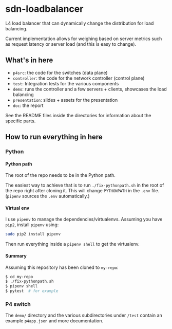 # sdn-loadbalancer

L4 load balancer that can dynamically change the distribution for load balancing.

Current implementation allows for weighing based on server metrics such as request latency or server load (and this is easy to change).

## What's in here

* `p4src`: the code for the switches (data plane)
* `controller`: the code for the network controller (control plane)
* `test`: Integration tests for the various components
* `demo`: runs the controller and a few servers + clients, showcases the load balancing
* `presentation`: slides + assets for the presentation
* `doc`: the report

See the README files inside the directories for information about the specific parts.

## How to run everything in here

### Python

#### Python path

The root of the repo needs to be in the Python path.

The easiest way to achieve that is to run `./fix-pythonpath.sh` in the root of the repo right after cloning it. This will change `PYTHONPATH` in the `.env` file. (`pipenv` sources the `.env` automatically.)

#### Virtual env

I use `pipenv` to manage the dependencies/virtualenvs. Assuming you have `pip2`, install `pipenv` using:

```sh
sudo pip2 install pipenv
```

Then run everything inside a `pipenv shell` to get the virtualenv.

#### Summary

Assuming this repository has been cloned to `my-repo`:

```sh
$ cd my-repo
$ ./fix-pythonpath.sh
$ pipenv shell
$ pytest  # for example
```

### P4 switch

The `demo/` directory and the various subdirectories under `/test` contain an example `p4app.json` and more documentation.
